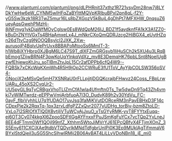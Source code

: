 //www.plantuml.com/plantuml/png/dLPHRnit37xthz1R721vsyDm28nw7j8LYDkYwHw6eW_CYNM5wIHFqZaBYlttMQVpKRIbuBPxI2pn8qL-f2Y-yG5Sw3kzk18R3TwZ5mur16Ls8bZXGozV5kBujL4gDhPt7iMFXHW_0nqsuZ6ueyAqsGwehPMzHj-8jNFmyg1ykDjaWfMOyCglsw0Es8WdQpM26IJ_BDZ1f5avdknfFA1kX3A1ZZ0-kBuDrZNYtVGxTs4BHaAmxeLx4J_mNkrCXoQmQDRJzcg2HiBGX4_eUytHZqn26dTtvCzg9NOOQBsylcI2JXK_2Xw-aurusojP4BqlvUePrUvx8BBAPoMtooSs6MmIT-3-h1Wb8iXYHbrp0XJBgM6LC47S9T_dlXFZmGRGsyb1IiHuSCh2k5XU4u3LRqBbEmog1ZijwBRN4F3pwKoUqYlnkqVdXz_mv8E3DemqHK76pbLSnt8NoelUgBzwfEhjewoKtJru_soTlBmZtvJpL15Cr2afDPPb6cfQ4W9--FQBSk7xCKcWqKXmWh4R5H9jOp2CCWRuE3fU1ToV_AyYjbCOLSW356oSV4-GNociX2eMSvQe5mH7XSNRaU0rFLLpjjtjDGQKcrajbFHwvz24Coss_FBpLrwUARu_45oXS2CvqUr2-UU5pyGL9qTyCRBgxVhoTLIZmCfA1wla4Ufmftn0Ts_Tw5dwDn9Tq43Zh4vmki7vWlMTwrdz-eEPPwVmjArbfuoA7I3O_DudvK89h2v30YdVu_FC-0ayF_fIbiVyhhLU7q1fUDAO17uvJsq3faMjKVutDORceRM3nPayEBHxD3F14cCDpxPie2k2RqxTq-1px3zrvLdfgPZZxQvr2077yUDHg_torBjy-bzm8ZtoLD-VxLo7I2SRlOfXTlQ0XBvtjliVTuWCyAjJxuO_vTsGYyRMK-yvT8FYYtxEuqq-ej6OT3Cy074kkgXl6ZpooSDFtIGgAYFnxxFPuJSmKgFuYCx7vcTQp2YvLneJ8EE4dFTmm0Wf1QOjI99nfZ_Xthhm5WtoJiMVrYJ61EPcQBfvX4FTjmXOnZ_3S5Eny611CXCiXAe9tdbVTQDyrIkMNdTdfgbrUnIPi0K3Ep9MUklAgTifmmaV6BYxlStdQjeil3uSG5ShcSlhwlRMij2B06AvBAT4LiLLvVDoNBn18_jE_mi0

